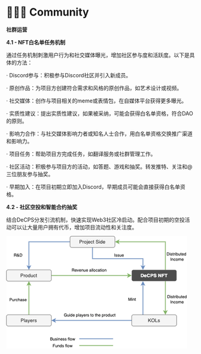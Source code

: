 # 🧑‍🤝‍🧑 Community

**社群运营**

**4.1 - NFT白名单任务机制**

通过任务机制刺激用户行为和社交媒体曝光，增加社区参与度和活跃度。以下是具体的方法：

· Discord参与：积极参与Discord社区并引入新成员。

· 原创作品：为项目方创建符合需求和风格的原创作品，如艺术设计或视频。

· 社交媒体：创作与项目相关的meme或表情包，在自媒体平台获得更多曝光。

· 实质性建议：提出实质性建议，如果被采纳，可能会获得白名单资格，符合DAO的原则。

· 影响力合作：与社交媒体影响力者或知名人士合作，用白名单资格交换推广渠道和影响力。

· 项目任务：帮助项目方完成任务，如翻译服务或社群管理工作。

· 社区活动：积极参与项目方的活动，如答题、游戏和抽奖。转发推特、关注和@三位朋友参与抽奖。

· 早期加入：在项目初期立即加入Discord，早期成员可能会直接获得白名单资格。

**4.2 - 社区空投和智能合约抽奖**

结合DeCPS分发引流机制，快速实现Web3社区冷启动。配合项目初期的空投活动可以让大量用户拥有代币，增加项目流动性和关注度。

![](../.gitbook/assets/4.png)
